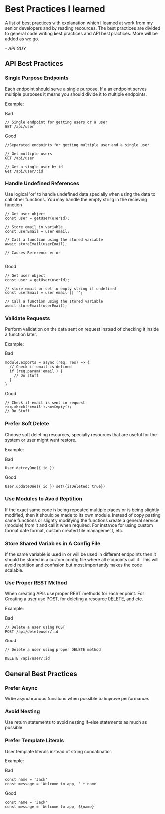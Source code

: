 # Best Practices I learned

A list of best practices with explanation which I learned at work from my senior developers and by reading recources. The best practices are divided to general code writing best practices and API best practices. More will be added as we go.

*- API GUY*

## API Best Practices
### Single Purpose Endpoints
Each endpoint should serve a single purpose. If a an endpoint serves multiple purposes it means you should divide it to multiple endpoints.

Example:

Bad
```
// Single endpoint for getting users or a user
GET /api/user
```

Good

```
//Separated endpoints for getting multiple user and a single user

// Get multiple users
GET /api/user

// Get a single user by id
Get /api/user/:id
```

### Handle Undefined References
Use logical 'or' to handle undefined data specially when using the data to call other functions. You may handle the empty string in the recieving function
```
// Get user object
const user = getUser(userId);

// Store email in variable
const userEmail = user.email;

// Call a function using the stored variable
await storeEmail(userEmail);           

// Causes Reference error
                
```

Good

```
// Get user object
const user = getUser(userId);

// store email or set to empty string if undefined
const userEmail = user.email || '';

// Call a function using the stored variable
await storeEmail(userEmail);           
```

### Validate Requests
Perform validation on the data sent on request instead of checking it inside a function later.

Example:

Bad

```
module.exports = async (req, res) => {
  // Check if email is defined
  if (req.param('email)) {
    // Do stuff
  }
}

```

Good
```
// Check if email is sent in request
req.check('email').notEmpty();
// Do Stuff
```

### Prefer Soft Delete
Choose soft deleting resources, specially resources that are useful for the system or user might want restore.

Example:

Bad
```
User.detroyOne({ id })
```


Good
```
User.updateOne({ id }).set({isDeleted: true})
```

### Use Modules to Avoid Reptition
If the exact same code is being repeated multiple places or is being slightly modified, then it should be made to its own module.
Instead of copy pasting same functions or slightly modifying the functions create a general service (module) from it and call it when required. For instance for using custom format date format, custom created file management, etc.

### Store Shared Variables in A Config File
If the same variable is used in or will be used in different endpoints then it should be stored in a custom config file where all endpoints call it. This will avoid reptition and confusion but most importantly makes the code scalable.

### Use Proper REST Method
When creating APIs use proper REST methods for each enpoint. For Creating a user use POST, for deleting a resource DELETE, and etc.

Example:

Bad

```
// Delete a user using POST
POST /api/deleteuser/:id

```

Good

```
// Delete a user using proper DELETE method

DELETE /api/user/:id
```

## General Best Practices

### Prefer Async
Write asynchronous functions when possible to improve performance.

### Avoid Nesting
Use return statements to avoid nesting if-else statements as much as possible.

### Prefer Template Literals
User template literals instead of string concatination

Example:

Bad

```
const name = 'Jack'
const message = 'Welcome to app, ' + name

```

Good
```
const name = 'Jack'
const message = `Welcome to app, ${name}`

```




